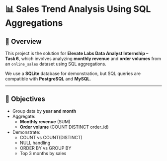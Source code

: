# 📊 Sales Trend Analysis Using SQL Aggregations

## 📝 Overview
This project is the solution for **Elevate Labs Data Analyst Internship – Task 6**, which involves analyzing **monthly revenue** and **order volumes** from an `online_sales` dataset using SQL aggregations.

We use a **SQLite** database for demonstration, but SQL queries are compatible with **PostgreSQL** and **MySQL**.

---

## 🎯 Objectives
- Group data by **year and month**
- Aggregate:
  - **Monthly revenue** (SUM)
  - **Order volume** (COUNT DISTINCT order_id)
- Demonstrate:
  - COUNT vs COUNT(DISTINCT)
  - NULL handling
  - ORDER BY vs GROUP BY
  - Top 3 months by sales


